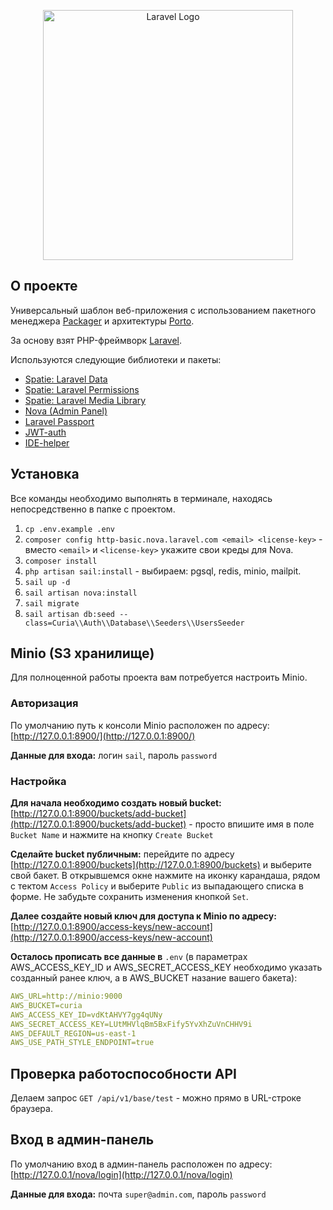 <p align="center"><a href="https://laravel.com" target="_blank"><img src="https://raw.githubusercontent.com/laravel/art/master/logo-lockup/5%20SVG/2%20CMYK/1%20Full%20Color/laravel-logolockup-cmyk-red.svg" width="400" alt="Laravel Logo"></a></p>

## О проекте

Универсальный шаблон веб-приложения c использованием пакетного менеджера [Packager](https://github.com/Jeroen-G/laravel-packager) и архитектуры [Porto](https://github.com/Mahmoudz/Porto).

За основу взят PHP-фреймворк [Laravel](https://laravel.com/docs).

Используются следующие библиотеки и пакеты:
- [Spatie: Laravel Data](https://spatie.be/docs/laravel-data/v3/introduction)
- [Spatie: Laravel Permissions](https://spatie.be/docs/laravel-permission/v5/introduction)
- [Spatie: Laravel Media Library](https://spatie.be/docs/laravel-medialibrary/v10/introduction)
- [Nova (Admin Panel)](https://nova.laravel.com)
- [Laravel Passport](https://laravel.com/docs/10.x/passport)
- [JWT-auth](https://github.com/tymondesigns/jwt-auth)
- [IDE-helper](https://github.com/barryvdh/laravel-ide-helper)

## Установка

Все команды необходимо выполнять в терминале, находясь непосредственно в папке с проектом.

1. `cp .env.example .env`
2. `composer config http-basic.nova.laravel.com <email> <license-key>` - вместо `<email>` и `<license-key>` укажите свои креды для Nova.
3. `composer install`
4. `php artisan sail:install` - выбираем: pgsql, redis, minio, mailpit.
5. `sail up -d`
6. `sail artisan nova:install`
7. `sail migrate`
8. `sail artisan db:seed --class=Curia\\Auth\\Database\\Seeders\\UsersSeeder`

## Minio (S3 хранилище)

Для полноценной работы проекта вам потребуется настроить Minio.

### Авторизация

По умолчанию путь к консоли Minio расположен по адресу: [http://127.0.0.1:8900/](http://127.0.0.1:8900/)

**Данные для входа:** логин `sail`, пароль `password`

### Настройка

**Для начала необходимо создать новый bucket:**
[http://127.0.0.1:8900/buckets/add-bucket](http://127.0.0.1:8900/buckets/add-bucket) - просто впишите имя в поле `Bucket Name` и нажмите на кнопку `Create Bucket`

**Сделайте bucket публичным:**
перейдите по адресу [http://127.0.0.1:8900/buckets](http://127.0.0.1:8900/buckets) и выберите свой бакет. В открывшемся окне нажмите на иконку карандаша, рядом с тектом `Access Policy` и выберите `Public` из выпадающего списка в форме. Не забудьте сохранить изменения кнопкой `Set`.

**Далее создайте новый ключ для доступа к Minio по адресу:**
[http://127.0.0.1:8900/access-keys/new-account](http://127.0.0.1:8900/access-keys/new-account)

**Осталось прописать все данные в** `.env` (в параметрах AWS_ACCESS_KEY_ID и AWS_SECRET_ACCESS_KEY необходимо указать созданный ранее ключ, а в AWS_BUCKET назание вашего бакета):
```yml
AWS_URL=http://minio:9000
AWS_BUCKET=curia
AWS_ACCESS_KEY_ID=vdKtAHVY7gg4qUNy
AWS_SECRET_ACCESS_KEY=LUtMHVlqBm5BxFify5YvXhZuVnCHHV9i
AWS_DEFAULT_REGION=us-east-1
AWS_USE_PATH_STYLE_ENDPOINT=true
```

## Проверка работоспособности API

Делаем запрос `GET /api/v1/base/test` - можно прямо в URL-строке браузера.

## Вход в админ-панель

По умолчанию вход в админ-панель расположен по адресу: [http://127.0.0.1/nova/login](http://127.0.0.1/nova/login)

**Данные для входа:** почта `super@admin.com`, пароль `password`
